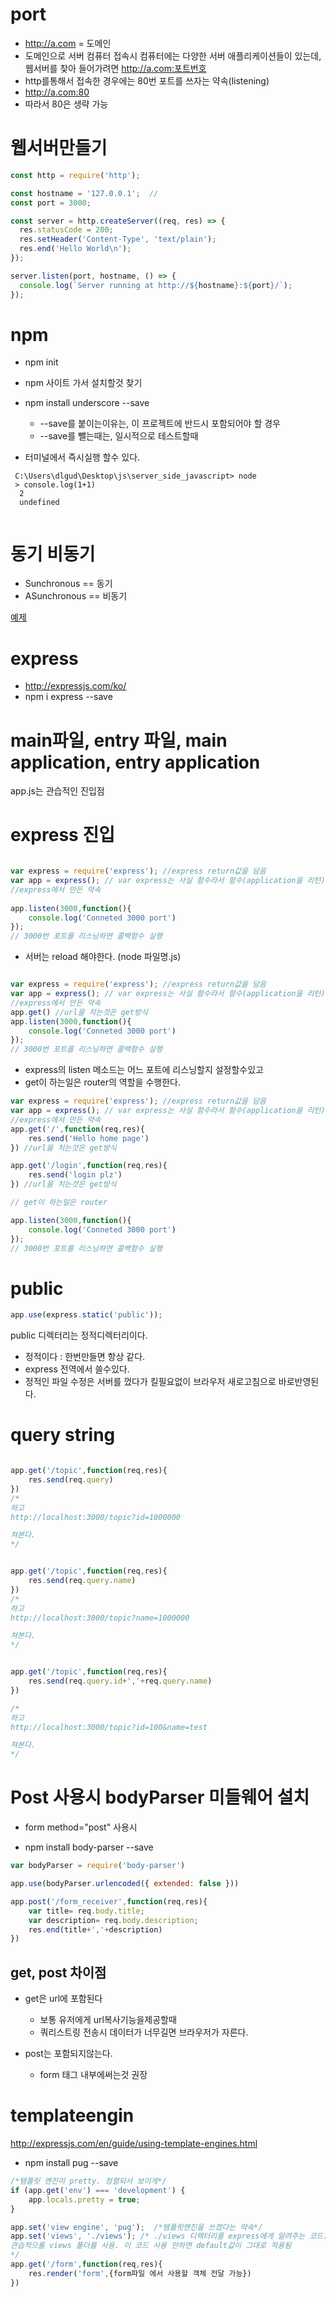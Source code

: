 
# port

+ http://a.com = 도메인
+ 도메인으로 서버 컴퓨터 접속시 컴퓨터에는 다양한 서버 애플리케이션들이 있는데, 웹서버를 찾아 들어가려면 http://a.com:포트번호
+ http를통해서 접속한 경우에는 80번 포트를 쓰자는 약속(listening)
+ http://a.com:80
+ 따라서 80은 생략 가능

# 웹서버만들기

```javascript
const http = require('http');  

const hostname = '127.0.0.1';  //
const port = 3000;

const server = http.createServer((req, res) => {
  res.statusCode = 200;
  res.setHeader('Content-Type', 'text/plain');
  res.end('Hello World\n');
});

server.listen(port, hostname, () => {
  console.log(`Server running at http://${hostname}:${port}/`);
});

```

# npm

+ npm init
+ npm 사이트 가서 설치할것 찾기
+ npm install underscore --save
    + --save를 붙이는이유는, 이 프로젝트에 반드시 포함되어야 할 경우
    + --save를 뺄는때는, 일시적으로 테스트할때


+ 터미널에서 즉시실행 할수 있다.

```
 C:\Users\dlgud\Desktop\js\server_side_javascript> node 
 > console.log(1+1)
  2
  undefined
 
 ```


 # 동기 비동기

+ Sunchronous == 동기   
+ ASunchronous == 비동기

[예제](./sync_async.js)


# express

+ http://expressjs.com/ko/
+ npm i express --save


# main파일, entry 파일, main application, entry application

app.js는 관습적인 진입점

# express 진입

```javascript

var express = require('express'); //express return값을 담음
var app = express(); // var express는 사실 함수라서 함수(application을 리턴) app에 담음 
//express에서 만든 약속
 
app.listen(3000,function(){
    console.log('Conneted 3000 port')
});
// 3000번 포트를 리스닝하면 콜백함수 실행

```

+ 서버는 reload 해야한다. (node 파일명.js)

```javascript

var express = require('express'); //express return값을 담음
var app = express(); // var express는 사실 함수라서 함수(application을 리턴) app에 담음 
//express에서 만든 약속
app.get() //url을 치는것은 get방식
app.listen(3000,function(){
    console.log('Conneted 3000 port')
});
// 3000번 포트를 리스닝하면 콜백함수 실행

```

+ express의 listen 메소드는 어느 포트에 리스닝할지 설정할수있고
+ get이 하는일은 router의 역할을 수행한다.


```javascript
var express = require('express'); //express return값을 담음
var app = express(); // var express는 사실 함수라서 함수(application을 리턴) app에 담음 
//express에서 만든 약속
app.get('/',function(req,res){
    res.send('Hello home page')
}) //url을 치는것은 get방식

app.get('/login',function(req,res){
    res.send('login plz')
}) //url을 치는것은 get방식

// get이 하는일은 router

app.listen(3000,function(){
    console.log('Conneted 3000 port')
});
// 3000번 포트를 리스닝하면 콜백함수 실행

```



# public


 ```javascript
app.use(express.static('public')); 
 ```

public 디렉터리는 정적디렉터리이다.
+ 정적이다 : 한번만들면 항상 같다.
+ express 전역에서 쓸수있다.
+ 정적인 파일 수정은 서버를 껐다가 킬필요없이 브라우저 새로고침으로 바로반영된다. 



# query string

``` javascript

app.get('/topic',function(req,res){
    res.send(req.query)
})
/*
하고
http://localhost:3000/topic?id=1000000

쳐본다.
*/
```


``` javascript

app.get('/topic',function(req,res){
    res.send(req.query.name)
})
/*
하고
http://localhost:3000/topic?name=1000000

쳐본다.
*/
```


``` javascript

app.get('/topic',function(req,res){
    res.send(req.query.id+','+req.query.name)
})

/*
하고
http://localhost:3000/topic?id=100&name=test

쳐본다.
*/
```


# Post 사용시 bodyParser 미들웨어 설치

+ form method="post" 사용시

+ npm install body-parser --save

```javascript
var bodyParser = require('body-parser')

app.use(bodyParser.urlencoded({ extended: false }))

app.post('/form_receiver',function(req,res){
    var title= req.body.title;
    var description= req.body.description;
    res.end(title+','+description)
})
```

## get, post 차이점

+ get은 url에 포함된다
    + 보통 유저에게 url복사기능을제공할때
    + 쿼리스트링 전송시 데이터가 너무길면 브라우저가 자른다.

+ post는 포함되지않는다.
    + form 태그 내부에써는것 권장


# templateengin

http://expressjs.com/en/guide/using-template-engines.html

+ npm install pug --save

```javascript
/*템플릿 엔진이 pretty. 정렬되서 보이게*/
if (app.get('env') === 'development') {
    app.locals.pretty = true;
}   

app.set('view engine', 'pug');  /*템플릿엔진을 쓰겠다는 약속*/
app.set('views', './views'); /* ./views 디렉터리를 express에게 알려주는 코드. 
관습적으롤 views 폴더를 사용. 이 코드 사용 안하면 default값이 그대로 적용됨
*/
app.get('/form',function(req,res){
    res.render('form',{form파일 에서 사용할 객체 전달 가능})
})
```